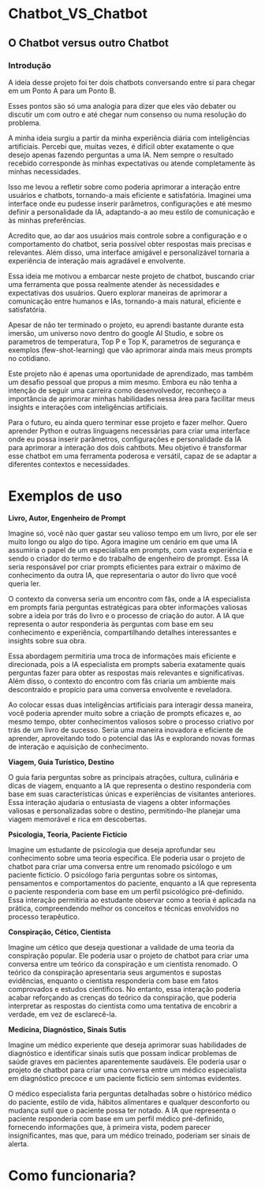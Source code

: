 # Chatbot_VS_Chatbot

## O Chatbot versus outro Chatbot

### **Introdução**

A ideia desse projeto foi ter dois chatbots conversando entre si para chegar em um Ponto A para um Ponto B.

Esses pontos são só uma analogia para dizer que eles vão debater ou discutir um com outro e até chegar num consenso ou numa resolução do problema.

A minha ideia surgiu a partir da minha experiência diária com inteligências artificiais. Percebi que, muitas vezes, é difícil obter exatamente o que desejo apenas fazendo perguntas a uma IA. Nem sempre o resultado recebido corresponde às minhas expectativas ou atende completamente às minhas necessidades.

Isso me levou a refletir sobre como poderia aprimorar a interação entre usuários e chatbots, tornando-a mais eficiente e satisfatória. Imaginei uma interface onde eu pudesse inserir parâmetros, configurações e até mesmo definir a personalidade da IA, adaptando-a ao meu estilo de comunicação e às minhas preferências.

Acredito que, ao dar aos usuários mais controle sobre a configuração e o comportamento do chatbot, seria possível obter respostas mais precisas e relevantes. Além disso, uma interface amigável e personalizável tornaria a experiência de interação mais agradável e envolvente.

Essa ideia me motivou a embarcar neste projeto de chatbot, buscando criar uma ferramenta que possa realmente atender às necessidades e expectativas dos usuários. Quero explorar maneiras de aprimorar a comunicação entre humanos e IAs, tornando-a mais natural, eficiente e satisfatória.

Apesar de não ter terminado o projeto, eu aprendi bastante durante esta imersão, um universo novo dentro do google AI Studio, e sobre os parametros de temperatura, Top P e Top K, parametros de segurança e exemplos (few-shot-learning) que vão aprimorar ainda mais meus prompts no cotidiano.

Este projeto não é apenas uma oportunidade de aprendizado, mas também um desafio pessoal que propus a mim mesmo. Embora eu não tenha a intenção de seguir uma carreira como desenvolvedor, reconheço a importância de aprimorar minhas habilidades nessa área para facilitar meus insights e interações com inteligências artificiais.

Para o futuro, eu ainda quero terminar esse projeto e fazer melhor. Quero aprender Python e outras linguagens necessárias para criar uma interface onde eu possa inserir parâmetros, configurações e personalidade da IA para aprimorar a interação dos dois cahtbots. Meu objetivo é transformar esse chatbot em uma ferramenta poderosa e versátil, capaz de se adaptar a diferentes contextos e necessidades.

# Exemplos de uso

**Livro, Autor, Engenheiro de Prompt**

Imagine só, você não quer gastar seu valioso tempo em um livro, por ele ser muito longo ou algo do tipo. Agora imagine um cenário em que uma IA assumiria o papel de um especialista em prompts, com vasta experiência e sendo o criador do termo e do trabalho de engenheiro de prompt. Essa IA seria responsável por criar prompts eficientes para extrair o máximo de conhecimento da outra IA, que representaria o autor do livro que você queria ler.

O contexto da conversa seria um encontro com fãs, onde a IA especialista em prompts faria perguntas estratégicas para obter informações valiosas sobre a ideia por trás do livro e o processo de criação do autor. A IA que representa o autor responderia às perguntas com base em seu conhecimento e experiência, compartilhando detalhes interessantes e insights sobre sua obra.

Essa abordagem permitiria uma troca de informações mais eficiente e direcionada, pois a IA especialista em prompts saberia exatamente quais perguntas fazer para obter as respostas mais relevantes e significativas. Além disso, o contexto do encontro com fãs criaria um ambiente mais descontraído e propício para uma conversa envolvente e reveladora.

Ao colocar essas duas inteligências artificiais para interagir dessa maneira, você poderia aprender muito sobre a criação de prompts eficazes e, ao mesmo tempo, obter conhecimentos valiosos sobre o processo criativo por trás de um livro de sucesso. Seria uma maneira inovadora e eficiente de aprender, aproveitando todo o potencial das IAs e explorando novas formas de interação e aquisição de conhecimento.

**Viagem, Guia Turístico, Destino**

O guia faria perguntas sobre as principais atrações, cultura, culinária e dicas de viagem, enquanto a IA que representa o destino responderia com base em suas características únicas e experiências de visitantes anteriores. Essa interação ajudaria o entusiasta de viagens a obter informações valiosas e personalizadas sobre o destino, permitindo-lhe planejar uma viagem memorável e rica em descobertas.

**Psicologia, Teoria, Paciente Fictício**

Imagine um estudante de psicologia que deseja aprofundar seu conhecimento sobre uma teoria específica. Ele poderia usar o projeto de chatbot para criar uma conversa entre um renomado psicólogo e um paciente fictício. O psicólogo faria perguntas sobre os sintomas, pensamentos e comportamentos do paciente, enquanto a IA que representa o paciente responderia com base em um perfil psicológico pré-definido. Essa interação permitiria ao estudante observar como a teoria é aplicada na prática, compreendendo melhor os conceitos e técnicas envolvidos no processo terapêutico.

**Conspiração, Cético, Cientista**

Imagine um cético que deseja questionar a validade de uma teoria da conspiração popular. Ele poderia usar o projeto de chatbot para criar uma conversa entre um teórico da conspiração e um cientista renomado. O teórico da conspiração apresentaria seus argumentos e supostas evidências, enquanto o cientista responderia com base em fatos comprovados e estudos científicos. No entanto, essa interação poderia acabar reforçando as crenças do teórico da conspiração, que poderia interpretar as respostas do cientista como uma tentativa de encobrir a verdade, em vez de esclarecê-la.

**Medicina, Diagnóstico, Sinais Sutis**

Imagine um médico experiente que deseja aprimorar suas habilidades de diagnóstico e identificar sinais sutis que possam indicar problemas de saúde graves em pacientes aparentemente saudáveis. Ele poderia usar o projeto de chatbot para criar uma conversa entre um médico especialista em diagnóstico precoce e um paciente fictício sem sintomas evidentes.

O médico especialista faria perguntas detalhadas sobre o histórico médico do paciente, estilo de vida, hábitos alimentares e qualquer desconforto ou mudança sutil que o paciente possa ter notado. A IA que representa o paciente responderia com base em um perfil médico pré-definido, fornecendo informações que, à primeira vista, podem parecer insignificantes, mas que, para um médico treinado, poderiam ser sinais de alerta.

# Como funcionaria?







